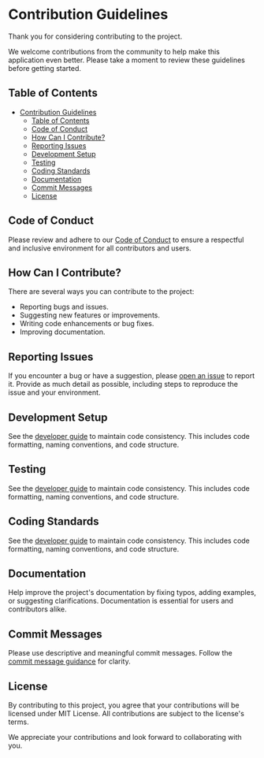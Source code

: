 # Contribution Guidelines

Thank you for considering contributing to the project.

We welcome contributions from the community to help make this application even better. Please take a moment to review these guidelines before getting started.

## Table of Contents

<!-- TOC -->

- [Contribution Guidelines](#contribution-guidelines)
  - [Table of Contents](#table-of-contents)
  - [Code of Conduct](#code-of-conduct)
  - [How Can I Contribute?](#how-can-i-contribute)
  - [Reporting Issues](#reporting-issues)
  - [Development Setup](#development-setup)
  - [Testing](#testing)
  - [Coding Standards](#coding-standards)
  - [Documentation](#documentation)
  - [Commit Messages](#commit-messages)
  - [License](#license)

<!-- /TOC -->

## Code of Conduct

Please review and adhere to our [Code of Conduct](CODE_OF_CONDUCT.md) to ensure a respectful and inclusive environment for all contributors and users.

## How Can I Contribute?

There are several ways you can contribute to the project:

- Reporting bugs and issues.
- Suggesting new features or improvements.
- Writing code enhancements or bug fixes.
- Improving documentation.

## Reporting Issues

If you encounter a bug or have a suggestion, please [open an issue](https://github.com/nastacio/kubernetes-gpt/issues) to report it. Provide as much detail as possible, including steps to reproduce the issue and your environment.

## Development Setup

See the [developer guide](./docs/developer-guide.md) to maintain code consistency. This includes code formatting, naming conventions, and code structure.

## Testing

See the [developer guide](./docs/developer-guide.md) to maintain code consistency. This includes code formatting, naming conventions, and code structure.

## Coding Standards

See the [developer guide](./docs/developer-guide.md) to maintain code consistency. This includes code formatting, naming conventions, and code structure.

## Documentation

Help improve the project's documentation by fixing typos, adding examples, or suggesting clarifications. Documentation is essential for users and contributors alike.

## Commit Messages

Please use descriptive and meaningful commit messages. Follow the [commit message guidance](https://gist.github.com/robertpainsi/b632364184e70900af4ab688decf6f53) for clarity.

## License

By contributing to this project, you agree that your contributions will be licensed under MIT License. All contributions are subject to the license's terms.

We appreciate your contributions and look forward to collaborating with you.
